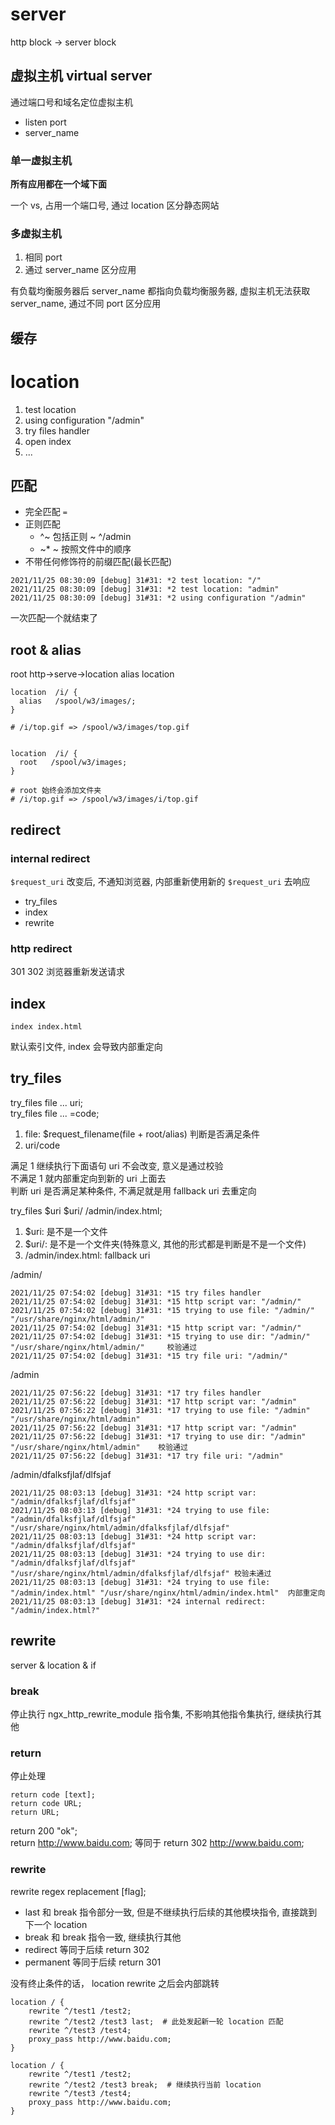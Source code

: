 # server

http block -> server block

## 虚拟主机 virtual server

通过端口号和域名定位虚拟主机

- listen port
- server_name

### 单一虚拟主机

**所有应用都在一个域下面**

一个 vs, 占用一个端口号, 通过 location 区分静态网站

### 多虚拟主机

1. 相同 port
2. 通过 server_name 区分应用

有负载均衡服务器后 server_name 都指向负载均衡服务器, 虚拟主机无法获取 server_name, 通过不同 port 区分应用



## 缓存


# location

1. test location
2. using configuration "/admin"
3. try files handler
4. open index
5. ...

## 匹配

- 完全匹配 `=`
- 正则匹配
  - ^~   包括正则 ~  ^/admin
  - ~\* ~ 按照文件中的顺序
- 不带任何修饰符的前缀匹配(最长匹配)

```log
2021/11/25 08:30:09 [debug] 31#31: *2 test location: "/"
2021/11/25 08:30:09 [debug] 31#31: *2 test location: "admin"
2021/11/25 08:30:09 [debug] 31#31: *2 using configuration "/admin"
```

一次匹配一个就结束了

## root & alias

root http->serve->location
alias location

```nginx
location  /i/ {
  alias   /spool/w3/images/;
}

# /i/top.gif => /spool/w3/images/top.gif


location  /i/ {
  root   /spool/w3/images; 
}

# root 始终会添加文件夹
# /i/top.gif => /spool/w3/images/i/top.gif
```

## redirect

### internal redirect

`$request_uri` 改变后, 不通知浏览器, 内部重新使用新的 `$request_uri` 去响应

- try_files
- index
- rewrite

### http redirect

301 302 浏览器重新发送请求

## index

```text
index index.html
```

默认索引文件, index 会导致内部重定向

## try_files

try_files file ... uri;  
try_files file ... =code;

1. file:  $request_filename(file + root/alias) 判断是否满足条件
2. uri/code

满足 1 继续执行下面语句 uri 不会改变, 意义是通过校验  
不满足 1 就内部重定向到新的 uri 上面去  
判断 uri 是否满足某种条件, 不满足就是用 fallback uri 去重定向

try_files $uri $uri/ /admin/index.html;

1. $uri:  是不是一个文件
2. $uri/: 是不是一个文件夹(特殊意义, 其他的形式都是判断是不是一个文件)
3. /admin/index.html: fallback uri

/admin/

```log
2021/11/25 07:54:02 [debug] 31#31: *15 try files handler
2021/11/25 07:54:02 [debug] 31#31: *15 http script var: "/admin/"
2021/11/25 07:54:02 [debug] 31#31: *15 trying to use file: "/admin/" "/usr/share/nginx/html/admin/"
2021/11/25 07:54:02 [debug] 31#31: *15 http script var: "/admin/"
2021/11/25 07:54:02 [debug] 31#31: *15 trying to use dir: "/admin/" "/usr/share/nginx/html/admin/"     校验通过
2021/11/25 07:54:02 [debug] 31#31: *15 try file uri: "/admin/"
```

/admin

```log
2021/11/25 07:56:22 [debug] 31#31: *17 try files handler
2021/11/25 07:56:22 [debug] 31#31: *17 http script var: "/admin"
2021/11/25 07:56:22 [debug] 31#31: *17 trying to use file: "/admin" "/usr/share/nginx/html/admin"
2021/11/25 07:56:22 [debug] 31#31: *17 http script var: "/admin"
2021/11/25 07:56:22 [debug] 31#31: *17 trying to use dir: "/admin" "/usr/share/nginx/html/admin"    校验通过
2021/11/25 07:56:22 [debug] 31#31: *17 try file uri: "/admin"
```

/admin/dfalksfjlaf/dlfsjaf

```log
2021/11/25 08:03:13 [debug] 31#31: *24 http script var: "/admin/dfalksfjlaf/dlfsjaf"
2021/11/25 08:03:13 [debug] 31#31: *24 trying to use file: "/admin/dfalksfjlaf/dlfsjaf" "/usr/share/nginx/html/admin/dfalksfjlaf/dlfsjaf"
2021/11/25 08:03:13 [debug] 31#31: *24 http script var: "/admin/dfalksfjlaf/dlfsjaf"
2021/11/25 08:03:13 [debug] 31#31: *24 trying to use dir: "/admin/dfalksfjlaf/dlfsjaf" "/usr/share/nginx/html/admin/dfalksfjlaf/dlfsjaf" 校验未通过
2021/11/25 08:03:13 [debug] 31#31: *24 trying to use file: "/admin/index.html" "/usr/share/nginx/html/admin/index.html"  内部重定向
2021/11/25 08:03:13 [debug] 31#31: *24 internal redirect: "/admin/index.html?"
```

## rewrite

server & location & if

### break

停止执行 ngx_http_rewrite_module 指令集, 不影响其他指令集执行, 继续执行其他

### return

停止处理

```nginx
return code [text];
return code URL;
return URL;
```

return 200 "ok";  
return http://www.baidu.com; 等同于 return 302 http://www.baidu.com;

### rewrite

rewrite regex replacement [flag];

- last     和 break 指令部分一致, 但是不继续执行后续的其他模块指令, 直接跳到下一个 location
- break    和 break 指令一致, 继续执行其他
- redirect 等同于后续 return 302
- permanent 等同于后续 return 301

没有终止条件的话， location rewrite 之后会内部跳转

```nginx
location / {
    rewrite ^/test1 /test2;
    rewrite ^/test2 /test3 last;  # 此处发起新一轮 location 匹配
    rewrite ^/test3 /test4;
    proxy_pass http://www.baidu.com;
}

location / {
    rewrite ^/test1 /test2;
    rewrite ^/test2 /test3 break;  # 继续执行当前 location
    rewrite ^/test3 /test4;
    proxy_pass http://www.baidu.com;
}
```

